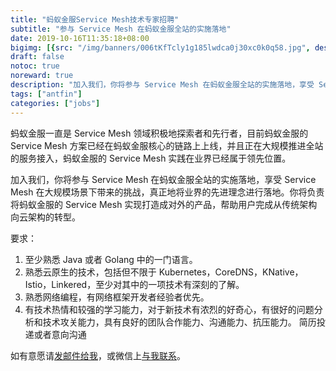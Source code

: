```yaml
---
title: "蚂蚁金服Service Mesh技术专家招聘"
subtitle: "参与 Service Mesh 在蚂蚁金服全站的实施落地"
date: 2019-10-16T11:35:18+08:00
bigimg: [{src: "/img/banners/006tKfTcly1g185lwdca0j30xc0k0q58.jpg", desc: "蚂蚁金服吉祥物"}]
draft: false
notoc: true
noreward: true
description: "加入我们，你将参与 Service Mesh 在蚂蚁金服全站的实施落地，享受 Service Mesh 在大规模场景下带来的挑战，真正地将业界的先进理念进行落地。你将负责将蚂蚁金服的 Service Mesh 实现打造成对外的产品，帮助用户完成从传统架构向云架构的转型。"
tags: ["antfin"]
categories: ["jobs"]
---
```


蚂蚁金服一直是 Service Mesh 领域积极地探索者和先行者，目前蚂蚁金服的 Service Mesh 方案已经在蚂蚁金服核心的链路上上线，并且正在大规模推进全站的服务接入，蚂蚁金服的 Service Mesh 实践在业界已经属于领先位置。

加入我们，你将参与 Service Mesh 在蚂蚁金服全站的实施落地，享受 Service Mesh 在大规模场景下带来的挑战，真正地将业界的先进理念进行落地。你将负责将蚂蚁金服的 Service Mesh 实现打造成对外的产品，帮助用户完成从传统架构向云架构的转型。

要求：

1. 至少熟悉 Java 或者 Golang 中的一门语言。
1. 熟悉云原生的技术，包括但不限于 Kubernetes，CoreDNS，KNative，Istio，Linkered，至少对其中的一项技术有深刻的了解。
1. 熟悉网络编程，有网络框架开发者经验者优先。
1. 有技术热情和较强的学习能力，对于新技术有浓烈的好奇心，有很好的问题分析和技术攻关能力，具有良好的团队合作能力、沟通能力、抗压能力。
简历投递或者意向沟通

如有意愿请[发邮件给我](mailto:jingchao.sjc@antfin.com)，或微信上[与我联系](/about)。
